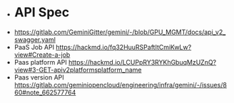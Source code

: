 - # API Spec
- https://gitlab.com/GeminiGitter/gemini/-/blob/GPU_MGMT/docs/api_v2_swagger.yaml
- PaaS Job API
  	https://hackmd.io/fq32HuuRSPaftItCmiKwLw?view#Create-a-job
- Paas platform API
  	https://hackmd.io/LCUPpRY3RYKhGbuqMzUZnQ?view#3-GET-apiv2platformsplatform_name
- Paas version API
  https://gitlab.com/geminiopencloud/engineering/infra/gemini/-/issues/860#note_662577764